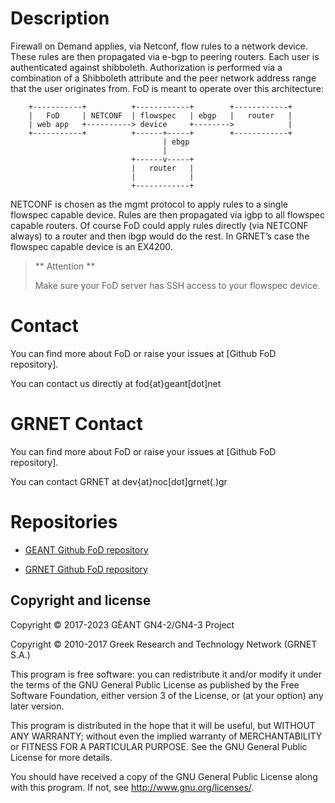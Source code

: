 # Description

Firewall on Demand applies, via Netconf, flow rules to a network device.
These rules are then propagated via e-bgp to peering routers. Each user
is authenticated against shibboleth. Authorization is performed via a
combination of a Shibboleth attribute and the peer network address range
that the user originates from. FoD is meant to operate over this
architecture:

```
    +-----------+          +------------+        +------------+  
    |   FoD     | NETCONF  | flowspec   | ebgp   |   router   |  
    | web app   +----------> device     +-------->            |  
    +-----------+          +------+-----+        +------------+  
                                  | ebgp  
                                  |  
                           +------v-----+  
                           |   router   |  
                           |            |  
                           +------------+  
```

NETCONF is chosen as the mgmt protocol to apply rules to a single
flowspec capable device. Rules are then propagated via igbp to all
flowspec capable routers. Of course FoD could apply rules directly (via
NETCONF always) to a router and then ibgp would do the rest. In GRNET’s
case the flowspec capable device is an EX4200.

> ** Attention **
>
> Make sure your FoD server has SSH access to your flowspec device.

# Contact 

You can find more about FoD or raise your issues at [Github FoD
repository].

You can contact us directly at fod{at}geant[dot]net

# GRNET Contact 

You can find more about FoD or raise your issues at [Github FoD
repository].

You can contact GRNET at dev{at}noc[dot]grnet(.)gr

# Repositories

  - [GEANT Github FoD repository](https://github.com/GEANT/FOD)

  - [GRNET Github FoD repository](https://github.com/grnet/flowspy)


## Copyright and license

Copyright © 2017-2023 GÈANT GN4-2/GN4-3 Project

Copyright © 2010-2017 Greek Research and Technology Network (GRNET S.A.)

This program is free software: you can redistribute it and/or modify
it under the terms of the GNU General Public License as published by
the Free Software Foundation, either version 3 of the License, or
(at your option) any later version.

This program is distributed in the hope that it will be useful,
but WITHOUT ANY WARRANTY; without even the implied warranty of
MERCHANTABILITY or FITNESS FOR A PARTICULAR PURPOSE.  See the
GNU General Public License for more details.

You should have received a copy of the GNU General Public License
along with this program.  If not, see <http://www.gnu.org/licenses/>.

